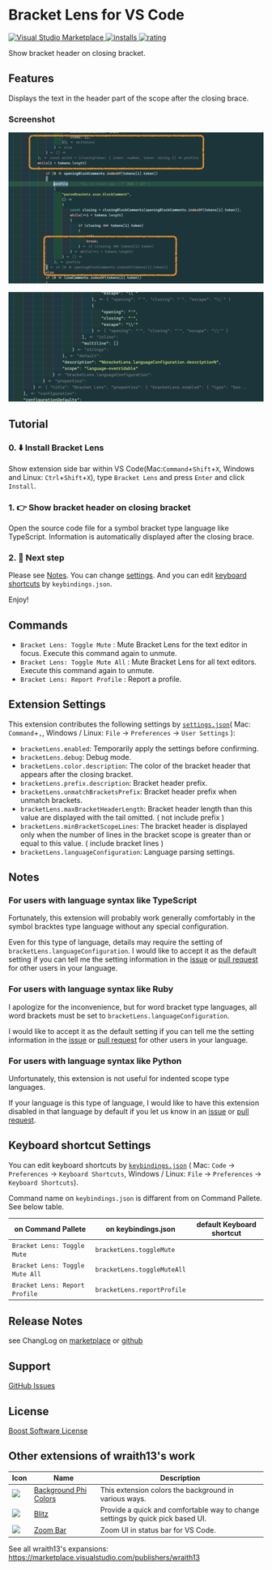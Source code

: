 # Bracket Lens for VS Code

[![Visual Studio Marketplace](https://vsmarketplacebadge.apphb.com/version/wraith13.bracket-lens.svg) ![installs](https://vsmarketplacebadge.apphb.com/installs/wraith13.bracket-lens.svg) ![rating](https://vsmarketplacebadge.apphb.com/rating/wraith13.bracket-lens.svg)](https://marketplace.visualstudio.com/items?itemName=wraith13.bracket-lens)

Show bracket header on closing bracket.

## Features

Displays the text in the header part of the scope after the closing brace.

### Screenshot

![](./images/screenshot.png)

![](./images/screenshot2.png)

## Tutorial

### 0. ⬇️ Install Bracket Lens

Show extension side bar within VS Code(Mac:`Command`+`Shift`+`X`, Windows and Linux: `Ctrl`+`Shift`+`X`), type `Bracket Lens` and press `Enter` and click `Install`.

### 1. 👉 Show bracket header on closing bracket

Open the source code file for a symbol bracket type language like TypeScript. Information is automatically displayed after the closing brace.

### 2. 🔧 Next step

Please see [Notes](#notes). You can change [settings](#extension-settings). And you can edit [keyboard shortcuts](#keyboard-shortcut-settings) by `keybindings.json`.

Enjoy!

## Commands

* `Bracket Lens: Toggle Mute` : Mute Bracket Lens for the text editor in focus. Execute this command again to unmute.
* `Bracket Lens: Toggle Mute All` : Mute Bracket Lens for all text editors. Execute this command again to unmute.
* `Bracket Lens: Report Profile` : Report a profile.

## Extension Settings

This extension contributes the following settings by [`settings.json`](https://code.visualstudio.com/docs/customization/userandworkspace#_creating-user-and-workspace-settings)( Mac: `Command`+`,`, Windows / Linux: `File` -> `Preferences` -> `User Settings` ):

* `bracketLens.enabled`: Temporarily apply the settings before confirming.
* `bracketLens.debug`: Debug mode.
* `bracketLens.color.description`: The color of the bracket header that appears after the closing bracket.
* `bracketLens.prefix.description`: Bracket header prefix.
* `bracketLens.unmatchBracketsPrefix`: Bracket header prefix when unmatch brackets.
* `bracketLens.maxBracketHeaderLength`: Bracket header length than this value are displayed with the tail omitted. ( not include prefix )
* `bracketLens.minBracketScopeLines`: The bracket header is displayed only when the number of lines in the bracket scope is greater than or equal to this value. ( include bracket lines )
* `bracketLens.languageConfiguration`: Language parsing settings.

## Notes

### For users with language syntax like TypeScript

Fortunately, this extension will probably work generally comfortably in the symbol bracktes type language without any special configuration.

Even for this type of language, details may require the setting of `bracketLens.languageConfiguration`. I would like to accept it as the default setting if you can tell me the setting information in the [issue](https://github.com/wraith13/bracket-lens-vscode/issues) or [pull request](https://github.com/wraith13/bracket-lens-vscode/pulls) for other users in your language.

### For users with language syntax like Ruby

I apologize for the inconvenience, but for word bracket type languages, all word brackets must be set to `bracketLens.languageConfiguration`.

I would like to accept it as the default setting if you can tell me the setting information in the [issue](https://github.com/wraith13/bracket-lens-vscode/issues) or [pull request](https://github.com/wraith13/bracket-lens-vscode/pulls) for other users in your language.

### For users with language syntax like Python

Unfortunately, this extension is not useful for indented scope type languages.

If your language is this type of language, I would like to have this extension disabled in that language by default if you let us know in an [issue](https://github.com/wraith13/bracket-lens-vscode/issues) or [pull request](https://github.com/wraith13/bracket-lens-vscode/pulls).

## Keyboard shortcut Settings

You can edit keyboard shortcuts by [`keybindings.json`](https://code.visualstudio.com/docs/customization/keybindings#_customizing-shortcuts)
( Mac: `Code` -> `Preferences` -> `Keyboard Shortcuts`, Windows / Linux: `File` -> `Preferences` -> `Keyboard Shortcuts`).

Command name on `keybindings.json` is diffarent from on Command Pallete. See below table.

|on Command Pallete|on keybindings.json|default Keyboard shortcut|
|-|-|-|
|`Bracket Lens: Toggle Mute`|`bracketLens.toggleMute`|
|`Bracket Lens: Toggle Mute All`|`bracketLens.toggleMuteAll`|
|`Bracket Lens: Report Profile`|`bracketLens.reportProfile`|

## Release Notes

see ChangLog on [marketplace](https://marketplace.visualstudio.com/items/wraith13.bracket-lens/changelog) or [github](https://github.com/wraith13/bracket-lens-vscode/blob/master/CHANGELOG.md)

## Support

[GitHub Issues](https://github.com/wraith13/bracket-lens-vscode/issues)

## License

[Boost Software License](https://github.com/wraith13/bracket-lens-vscode/blob/master/LICENSE_1_0.txt)

## Other extensions of wraith13's work

|Icon|Name|Description|
|---|---|---|
|![](https://wraith13.gallerycdn.vsassets.io/extensions/wraith13/background-phi-colors/3.1.0/1581619161244/Microsoft.VisualStudio.Services.Icons.Default) |[Background Phi Colors](https://marketplace.visualstudio.com/items?itemName=wraith13.background-phi-colors)|This extension colors the background in various ways.|
|![](https://wraith13.gallerycdn.vsassets.io/extensions/wraith13/blitz/1.10.0/1600673285404/Microsoft.VisualStudio.Services.Icons.Default) |[Blitz](https://marketplace.visualstudio.com/items?itemName=wraith13.blitz)|Provide a quick and comfortable way to change settings by quick pick based UI.|
|![](https://wraith13.gallerycdn.vsassets.io/extensions/wraith13/zoombar-vscode/1.2.1/1563089420894/Microsoft.VisualStudio.Services.Icons.Default) |[Zoom Bar](https://marketplace.visualstudio.com/items?itemName=wraith13.zoombar-vscode)|Zoom UI in status bar for VS Code.|

See all wraith13's  expansions: <https://marketplace.visualstudio.com/publishers/wraith13>
